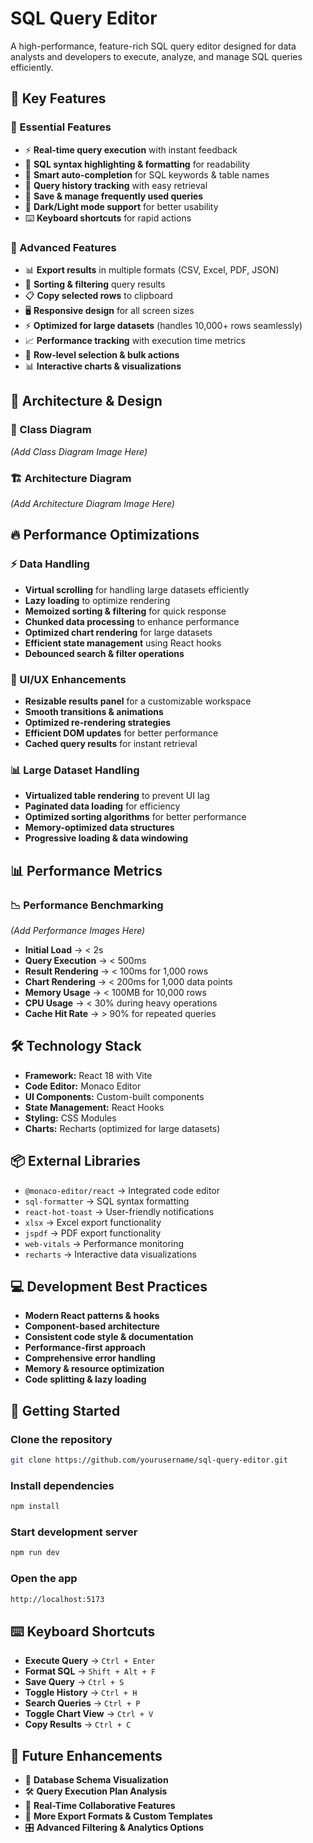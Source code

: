 # SQL Query Editor

A high-performance, feature-rich SQL query editor designed for data analysts and developers to execute, analyze, and manage SQL queries efficiently.

## 🚀 Key Features

### 🔹 Essential Features

- ⚡ **Real-time query execution** with instant feedback
- 🎨 **SQL syntax highlighting & formatting** for readability
- 🧠 **Smart auto-completion** for SQL keywords & table names
- 📜 **Query history tracking** with easy retrieval
- 💾 **Save & manage frequently used queries**
- 🌙 **Dark/Light mode support** for better usability
- ⌨️ **Keyboard shortcuts** for rapid actions

### 🔹 Advanced Features

- 📊 **Export results** in multiple formats (CSV, Excel, PDF, JSON)
- 🔄 **Sorting & filtering** query results
- 📋 **Copy selected rows** to clipboard
- 🖥️ **Responsive design** for all screen sizes
- ⚡ **Optimized for large datasets** (handles 10,000+ rows seamlessly)
- 📈 **Performance tracking** with execution time metrics
- 🎯 **Row-level selection & bulk actions**
- 📊 **Interactive charts & visualizations**

## 🎯 Architecture & Design

### 📌 Class Diagram

_(Add Class Diagram Image Here)_

### 🏗 Architecture Diagram

_(Add Architecture Diagram Image Here)_

## 🔥 Performance Optimizations

### ⚡ Data Handling

- **Virtual scrolling** for handling large datasets efficiently
- **Lazy loading** to optimize rendering
- **Memoized sorting & filtering** for quick response
- **Chunked data processing** to enhance performance
- **Optimized chart rendering** for large datasets
- **Efficient state management** using React hooks
- **Debounced search & filter operations**

### 🎨 UI/UX Enhancements

- **Resizable results panel** for a customizable workspace
- **Smooth transitions & animations**
- **Optimized re-rendering strategies**
- **Efficient DOM updates** for better performance
- **Cached query results** for instant retrieval

### 📊 Large Dataset Handling

- **Virtualized table rendering** to prevent UI lag
- **Paginated data loading** for efficiency
- **Optimized sorting algorithms** for better performance
- **Memory-optimized data structures**
- **Progressive loading & data windowing**

## 📊 Performance Metrics

### 📉 Performance Benchmarking

_(Add Performance Images Here)_

- **Initial Load** → < 2s
- **Query Execution** → < 500ms
- **Result Rendering** → < 100ms for 1,000 rows
- **Chart Rendering** → < 200ms for 1,000 data points
- **Memory Usage** → < 100MB for 10,000 rows
- **CPU Usage** → < 30% during heavy operations
- **Cache Hit Rate** → > 90% for repeated queries

## 🛠️ Technology Stack

- **Framework:** React 18 with Vite
- **Code Editor:** Monaco Editor
- **UI Components:** Custom-built components
- **State Management:** React Hooks
- **Styling:** CSS Modules
- **Charts:** Recharts (optimized for large datasets)

## 📦 External Libraries

- `@monaco-editor/react` → Integrated code editor
- `sql-formatter` → SQL syntax formatting
- `react-hot-toast` → User-friendly notifications
- `xlsx` → Excel export functionality
- `jspdf` → PDF export functionality
- `web-vitals` → Performance monitoring
- `recharts` → Interactive data visualizations

## 💻 Development Best Practices

- **Modern React patterns & hooks**
- **Component-based architecture**
- **Consistent code style & documentation**
- **Performance-first approach**
- **Comprehensive error handling**
- **Memory & resource optimization**
- **Code splitting & lazy loading**

## 🚀 Getting Started

### Clone the repository

```sh
git clone https://github.com/yourusername/sql-query-editor.git
```

### Install dependencies

```sh
npm install
```

### Start development server

```sh
npm run dev
```

### Open the app

```sh
http://localhost:5173
```

## ⌨️ Keyboard Shortcuts

- **Execute Query** → `Ctrl + Enter`
- **Format SQL** → `Shift + Alt + F`
- **Save Query** → `Ctrl + S`
- **Toggle History** → `Ctrl + H`
- **Search Queries** → `Ctrl + P`
- **Toggle Chart View** → `Ctrl + V`
- **Copy Results** → `Ctrl + C`

## 🌟 Future Enhancements

- 📌 **Database Schema Visualization**
- 🛠 **Query Execution Plan Analysis**
- 👥 **Real-Time Collaborative Features**
- 📂 **More Export Formats & Custom Templates**
- 🎛 **Advanced Filtering & Analytics Options**
